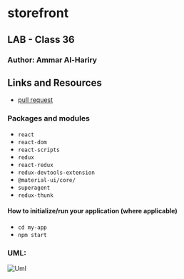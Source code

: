 # storefront


## LAB - Class 36

### Author: Ammar Al-Hariry

## Links and Resources

- [pull request](https://github.com/401-advanced-javascript-ammar-hariry/storefront/pull/2)


### Packages and modules
- ``react``
- ``react-dom``
- ``react-scripts``
- ``redux``
- ``react-redux``
- ``redux-devtools-extension``
- ``@material-ui/core/``
- ``superagent``
- ``redux-thunk``



#### How to initialize/run your application (where applicable)
- ``cd my-app``
- ``npm start``





### UML:
![Uml ](https://i.ibb.co/JzXrwQC/store.png)

